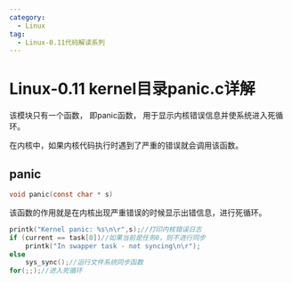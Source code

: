 ```yaml
---
category:
  - Linux
tag:
  - Linux-0.11代码解读系列
---
```



# Linux-0.11 kernel目录panic.c详解

该模块只有一个函数， 即panic函数， 用于显示内核错误信息并使系统进入死循环。

在内核中，如果内核代码执行时遇到了严重的错误就会调用该函数。

## panic

```c
void panic(const char * s)
```
该函数的作用就是在内核出现严重错误的时候显示出错信息，进行死循环。
```c
printk("Kernel panic: %s\n\r",s);//打印内核错误日志
if (current == task[0])//如果当前是任务0，则不进行同步
    printk("In swapper task - not syncing\n\r");
else
    sys_sync();//运行文件系统同步函数
for(;;);//进入死循环
```